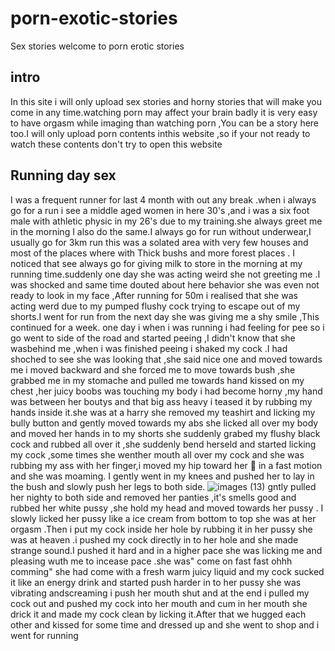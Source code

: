 # porn-exotic-stories
Sex stories
 welcome to porn erotic stories
## intro
In this site i will only upload sex stories and horny stories that will make you come in any time.watching porn may affect your brain badly it is very easy to have orgasm while imaging than watching porn ,You can be a story here too.I will only upload porn contents inthis website ,so if your not ready to watch these contents don't try to open this website
## Running day sex
I was a frequent runner for last 4 month with out any break .when i always go for a run i see a middle aged women in here 30's ,and i was a six foot male with athletic physic in my 26's due to my training.she always greet me in the morning I also do the same.I always go for run without underwear,I usually go for 3km run this was a solated area with very few houses and most of the places where with Thick bushs and more forest places . I noticed that see always go for giving milk to store in the morning at my running time.suddenly one day she was acting weird she not greeting me .I was shocked and same time douted about here behavior she was even not ready to look in my face ,After running for 50m i realised that she was acting werd due to my pumped flushy cock trying to escape out of my shorts.I went for run from the next day she was giving me a shy smile ,This continued for a week. one day i when i was running i had feeling for pee so i go went to side of the road and started peeing ,I didn't know that she wasbehind me ,when i was finished peeing i shaked my cock .I had shoched to see she was looking that ,she said nice one and moved towards me i moved backward and she forced me to move towards bush ,she grabbed me in my stomache and pulled me towards hand kissed on my chest ,her juicy boobs was touching my body i had become horny ,my hand was between her boutys and that big ass heavy i teased it by rubbing my hands inside it.she was at a harry she removed my teashirt and licking my bully button and gently moved towards my abs she licked all over my body and moved her hands in to my shorts she suddenly grabed my flushy black cock and rubbed all over it ,she suddenly bend herseld and started licking my cock ,some times she wenther mouth all over my cock and she was rubbing my ass with her finger,i moved my hip toward her 👄 in a fast motion and she was moaming.
I gently went in my knees and pushed her to lay in the bush and slowly push her legs to both side.
![images (13)](https://user-images.githubusercontent.com/107746594/174432206-ac40feb0-3c85-47a1-98ff-f4fef8de0cac.jpeg)
gntly pulled her nighty to both side and removed her panties ,it's smells good and rubbed her white pussy ,she hold my head and moved towards her pussy . I slowly licked her pussy like a ice cream  from bottom to top  she was at her orgasm .Then i put my cock inside her hole by rubbing it in her pussy she was at heaven .i pushed my cock directly in to her hole and she made strange sound.I pushed it hard and in a higher pace  she was licking me and pleasing wuth me to incease pace .she was" come on fast fast ohhh comming" she had come with a fresh warm juicy liquid and my cock sucked it like an energy drink and started push harder  in to her pussy she was vibrating andscreaming i push her mouth shut and at the end i  pulled my cock out and pushed my cock into her mouth and cum in her mouth she drick it and made my cock clean by licking it.After that we hugged each other and kissed for some time and dressed up and she went to shop and i went for running

